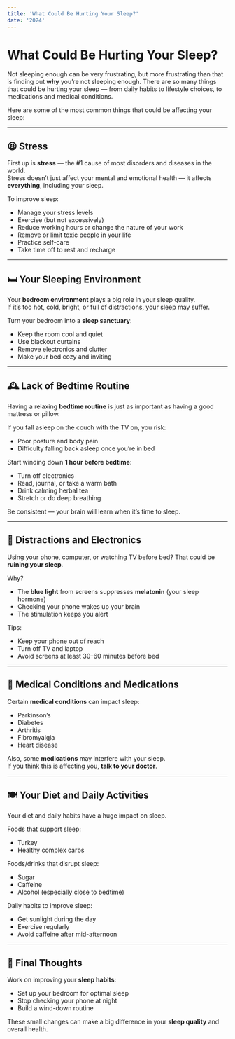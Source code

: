 ```yaml
---
title: 'What Could Be Hurting Your Sleep?'
date: '2024'
---
```


# What Could Be Hurting Your Sleep?

Not sleeping enough can be very frustrating, but more frustrating than that is finding out **why** you’re not sleeping enough. There are so many things that could be hurting your sleep — from daily habits to lifestyle choices, to medications and medical conditions.  

Here are some of the most common things that could be affecting your sleep:

---

## 😫 Stress

First up is **stress** — the #1 cause of most disorders and diseases in the world.  
Stress doesn’t just affect your mental and emotional health — it affects **everything**, including your sleep.  

To improve sleep:
- Manage your stress levels
- Exercise (but not excessively)
- Reduce working hours or change the nature of your work
- Remove or limit toxic people in your life
- Practice self-care
- Take time off to rest and recharge

---

## 🛏️ Your Sleeping Environment

Your **bedroom environment** plays a big role in your sleep quality.  
If it’s too hot, cold, bright, or full of distractions, your sleep may suffer.

Turn your bedroom into a **sleep sanctuary**:
- Keep the room cool and quiet
- Use blackout curtains
- Remove electronics and clutter
- Make your bed cozy and inviting

---

## 🕰️ Lack of Bedtime Routine

Having a relaxing **bedtime routine** is just as important as having a good mattress or pillow.  

If you fall asleep on the couch with the TV on, you risk:
- Poor posture and body pain
- Difficulty falling back asleep once you’re in bed

Start winding down **1 hour before bedtime**:
- Turn off electronics
- Read, journal, or take a warm bath
- Drink calming herbal tea
- Stretch or do deep breathing

Be consistent — your brain will learn when it’s time to sleep.

---

## 📱 Distractions and Electronics

Using your phone, computer, or watching TV before bed?
That could be **ruining your sleep**.

Why?
- The **blue light** from screens suppresses **melatonin** (your sleep hormone)
- Checking your phone wakes up your brain
- The stimulation keeps you alert

Tips:
- Keep your phone out of reach
- Turn off TV and laptop
- Avoid screens at least 30–60 minutes before bed

---

## 🏥 Medical Conditions and Medications

Certain **medical conditions** can impact sleep:
- Parkinson’s
- Diabetes
- Arthritis
- Fibromyalgia
- Heart disease

Also, some **medications** may interfere with your sleep.  
If you think this is affecting you, **talk to your doctor**.

---

## 🍽️ Your Diet and Daily Activities

Your diet and daily habits have a huge impact on sleep.

Foods that support sleep:
- Turkey
- Healthy complex carbs

Foods/drinks that disrupt sleep:
- Sugar
- Caffeine
- Alcohol (especially close to bedtime)

Daily habits to improve sleep:
- Get sunlight during the day
- Exercise regularly
- Avoid caffeine after mid-afternoon

---

## 🧠 Final Thoughts

Work on improving your **sleep habits**:
- Set up your bedroom for optimal sleep
- Stop checking your phone at night
- Build a wind-down routine

These small changes can make a big difference in your **sleep quality** and overall health.
